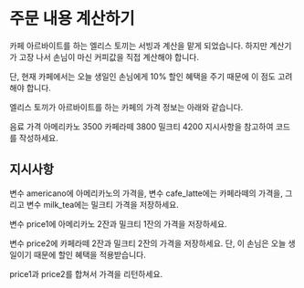 # 주문 내용 계산하기
카페 아르바이트를 하는 엘리스 토끼는 서빙과 계산을 맡게 되었습니다. 하지만 계산기가 고장 나서 손님이 마신 커피값을 직접 계산해야 합니다.

단, 현재 카페에서는 오늘 생일인 손님에게 10% 할인 혜택을 주기 때문에 이 점도 고려해야 합니다.

엘리스 토끼가 아르바이트를 하는 카페의 가격 정보는 아래와 같습니다.

음료    가격
아메리카노    3500
카페라떼    3800
밀크티    4200
지시사항을 참고하여 코드를 작성하세요.


## 지시사항
변수 americano에 아메리카노의 가격을, 변수 cafe_latte에는 카페라떼의 가격을, 그리고 변수 milk_tea에는 밀크티 가격을 저장하세요.

변수 price1에 아메리카노 2잔과 밀크티 1잔의 가격을 저장하세요.

변수 price2에 카페라떼 2잔과 밀크티 2잔의 가격을 저장하세요. 단, 이 손님은 오늘 생일이기 때문에 할인 혜택을 적용받습니다.

price1과 price2를 합쳐서 가격을 리턴하세요.
